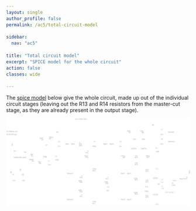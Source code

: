 ```yaml
---
layout: single
author_profile: false
permalink: /ac5/total-circuit-model

sidebar:
  nav: "ac5"

title: "Total circuit model"
excerpt: "SPICE model for the whole circuit"
action: false
classes: wide

---
```

The [spice model](/assets/ac5/spice/total-circuit.asc) below give the whole circuit, made up out of the individual circuit stages (leaving out the R13 and R14 resistors from the master-cut stage, as they are already present in the output stage).

![](/assets/images/ac5/total-circuit.svg)
